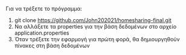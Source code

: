 Για να τρέξετε το πρόγραμμα:
1. git clone https://github.com/John202021/homesharing-final.git
2. Να αλλάξετε τα properties για την βάση δεδομένων στο αρχείο application.properties
3. Όταν τρέξετε την εφαρμογή για πρώτη φορά, θα δημιουργηθούν πίνακες στη βάση δεδομένων